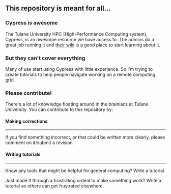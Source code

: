 ## This repository is meant for all...

### Cypress is awesome
The Tulane University HPC (High-Performance Computing system), Cypress, is an awesome resource we have access to.  The admins do a great job running it and [their wiki](https://wiki.hpc.tulane.edu/trac/wiki/cypress/about) is a good place to start learning about it.


### But they can't cover everything

Many of use start using Cypress with little experience.  So I'm trying to create tutorials to help people navigate working on a remote computing grid.

### Please contribute!

There's a lot of knowledge floating around in the brainiacs at Tulane University.  You can contribute to this repository by:

#### Making corrections

***

If you find something incorrect, or that could be written more clearly, please comment on it/submit a revision.

#### Writing tutorials

***

Know any tools that might be helpful for general computing?  Write a tutorial.

Just made it through a frustrating ordeal to make something work?  Write a tutorial so others can get frustrated elsewhere.